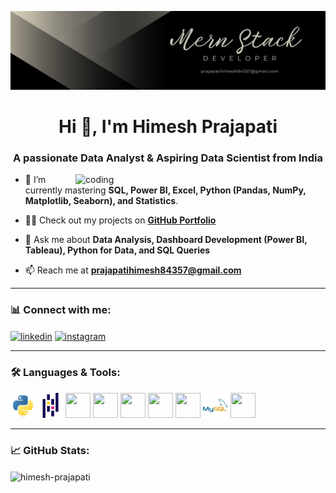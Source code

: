 ![logo](https://github.com/Himesh-Prajapati/Himesh-Prajapati/blob/main/Black%20Elegant%20Modern%20Personal%20LinkedIn%20Banner.jpg)
<h1 align="center">Hi 👋, I'm Himesh Prajapati</h1>
<h3 align="center">A passionate Data Analyst & Aspiring Data Scientist from India</h3>
<img align="right" alt="coding" width="400" src="https://media.giphy.com/media/qgQUggAC3Pfv687qPC/giphy.gif">

- 🌱 I’m currently mastering **SQL, Power BI, Excel, Python (Pandas, NumPy, Matplotlib, Seaborn), and Statistics**.  

- 👨‍💻 Check out my projects on **[GitHub Portfolio](https://github.com/Himesh-Prajapati/PortFolio.git)**  

- 💬 Ask me about **Data Analysis, Dashboard Development (Power BI, Tableau), Python for Data, and SQL Queries**  

- 📫 Reach me at **prajapatihimesh84357@gmail.com**  

---

<h3 align="left">📊 Connect with me:</h3>
<p align="left">
<a href="https://www.linkedin.com/in/himesh-prajapati-68b06a356" target="blank"><img align="center" src="https://skillicons.dev/icons?i=linkedin" alt="linkedin" height="40" width="40" /></a>
<a href="https://instagram.com/h.i.m.e.s.h_8_4" target="blank"><img align="center" src="https://skillicons.dev/icons?i=instagram" alt="instagram" height="40" width="40" /></a>
</p>

---

<h3 align="left">🛠️ Languages & Tools:</h3>
<p align="left">
<a href="https://www.python.org" target="_blank"><img src="https://raw.githubusercontent.com/devicons/devicon/master/icons/python/python-original.svg" width="40" height="40"/></a>
<a href="https://pandas.pydata.org/" target="_blank"><img src="https://raw.githubusercontent.com/devicons/devicon/2ae2a900d2f041da66e950e4d48052658d850630/icons/pandas/pandas-original.svg" width="40" height="40"/></a>
<a href="https://numpy.org/" target="_blank"><img src="https://upload.wikimedia.org/wikipedia/commons/3/31/NumPy_logo_2020.svg" width="40" height="40"/></a>
<a href="https://matplotlib.org/" target="_blank"><img src="https://upload.wikimedia.org/wikipedia/commons/8/84/Matplotlib_icon.svg" width="40" height="40"/></a>
<a href="https://seaborn.pydata.org/" target="_blank"><img src="https://seaborn.pydata.org/_images/logo-mark-lightbg.svg" width="40" height="40"/></a>
<a href="https://powerbi.microsoft.com/" target="_blank"><img src="https://cdn.worldvectorlogo.com/logos/power-bi.svg" width="40" height="40"/></a>
<a href="https://public.tableau.com/" target="_blank"><img src="https://cdn.worldvectorlogo.com/logos/tableau-software.svg" width="40" height="40"/></a>
<a href="https://www.mysql.com/" target="_blank"><img src="https://raw.githubusercontent.com/devicons/devicon/master/icons/mysql/mysql-original-wordmark.svg" width="40" height="40"/></a>
<a href="https://www.microsoft.com/en-us/microsoft-365/excel" target="_blank"><img src="https://img.icons8.com/color/452/microsoft-excel-2019--v1.png" width="40" height="40"/></a>
</p>

---

<h3 align="left">📈 GitHub Stats:</h3>
<p><img align="center" src="https://github-readme-stats.vercel.app/api/top-langs?username=himesh-prajapati&show_icons=true&locale=en&layout=compact" alt="himesh-prajapati" /></p>
